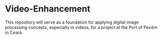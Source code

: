 # Video-Enhancement
This repository will serve as a foundation for applying digital image processing concepts, especially in videos, for a project at the Port of Pecém in Ceará.
